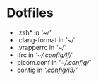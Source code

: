 # Dotfiles

- .zsh\* in *'~/'*
- .clang-format in *'~/'*
- .vrapperrc in *'~/'*
- lfrc in *'~/.config/lf/'*
- picom.conf in *'~/.config/'*
- config in *'.config/i3/'*
